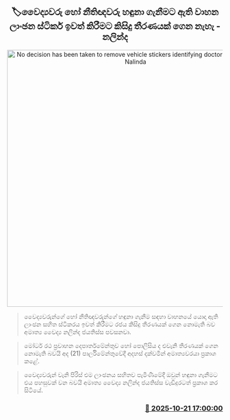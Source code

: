 <p align='center'><b><h2 align='center' title='No decision has been taken to remove vehicle stickers identifying doctors or lawyers - Nalinda'>🏷වෛද්‍යවරු හෝ නීතිඥවරු හඳුනා ගැනීමට ඇති වාහන ලාංඡන ස්ටිකර් ඉවත් කිරීමට කිසිදු තීරණයක් ගෙන නැහැ - නලින්ද</h2></b></p>
<p align='center'><img src='https://helakuru.sgp1.cdn.digitaloceanspaces.com/esana/images/lib/doctor-jkl.jpg' width='600' alt='No decision has been taken to remove vehicle stickers identifying doctors or lawyers - Nalinda'></p>

> වෛද්‍යවරුන්ගේ හෝ නීතිඥවරුන්ගේ හඳුනා ගැනීම සඳහා වාහනයේ යොදා ඇති ලාංඡන සහිත ස්ටිකරය ඉවත් කිරීමට රජය කිසිදු තීරණයක් ගෙන නොමැති බව අමාත්‍ය වෛද්‍ය නලින්ද ජයතිස්ස පවසනවා.

> මෝටර් රථ ප්‍රවාහන දෙපාර්තමේන්තුව හෝ පොලිසිය ද එවැනි තීරණයක් ගෙන නොමැති බවයි අද (21) පාර්ලිමේන්තුවේදී අදහස් දක්වමින් අමාත්‍යවරයා ප්‍රකාශ කළේ.

> වෛද්‍යවරුන් වැනි පිරිස් එම ලාංඡනය සහිතව පැමිණීමේදී ඔවුන් හඳුනා ගැනීමට එය පහසුවක් වන බවයි අමාත්‍ය වෛද්‍ය නලින්ද ජයතිස්ස වැඩිදුරටත් ප්‍රකාශ කර සිටියේ.



<h3 align='right'><a href='https://www.helakuru.lk/esana/p/114660/'>📅 2025-10-21 17:00:00</a></h3>
